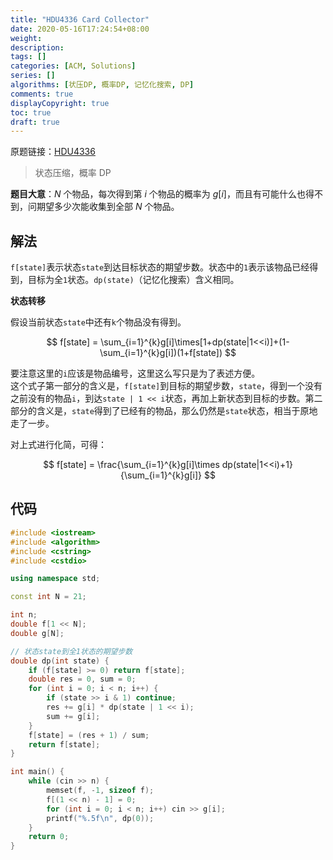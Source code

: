```yaml
---
title: "HDU4336 Card Collector"
date: 2020-05-16T17:24:54+08:00
weight: 
description:
tags: []
categories: [ACM, Solutions]
series: []
algorithms: [状压DP, 概率DP, 记忆化搜索, DP]
comments: true
displayCopyright: true
toc: true
draft: true
---
```


原题链接：[HDU4336](http://acm.hdu.edu.cn/showproblem.php?pid=4336)

<!--more-->

> 状态压缩，概率 DP

**题目大意**：$N$ 个物品，每次得到第 $i$ 个物品的概率为 $g[i]$，而且有可能什么也得不到，问期望多少次能收集到全部 $N$ 个物品。

## 解法

`f[state]`表示状态`state`到达目标状态的期望步数。状态中的`1`表示该物品已经得到，目标为全`1`状态。`dp(state)`（记忆化搜索）含义相同。

**状态转移**

假设当前状态`state`中还有`k`个物品没有得到。
<div>

$$
f[state] = \sum_{i=1}^{k}g[i]\times[1+dp(state|1<<i)]+(1-\sum_{i=1}^{k}g[i])(1+f[state])
$$

要注意这里的`i`应该是物品编号，这里这么写只是为了表述方便。  
这个式子第一部分的含义是，`f[state]`到目标的期望步数，`state`，得到一个没有之前没有的物品`i`，到达`state | 1 << i`状态，再加上新状态到目标的步数。第二部分的含义是，`state`得到了已经有的物品，那么仍然是`state`状态，相当于原地走了一步。

对上式进行化简，可得：

<div>

$$
f[state] = \frac{\sum_{i=1}^{k}g[i]\times dp(state|1<<i)+1}{\sum_{i=1}^{k}g[i]}
$$

</div>

</div>

## 代码

```cpp
#include <iostream>
#include <algorithm>
#include <cstring>
#include <cstdio>

using namespace std;

const int N = 21;

int n;
double f[1 << N];
double g[N];

// 状态state到全1状态的期望步数
double dp(int state) {
	if (f[state] >= 0) return f[state];
	double res = 0, sum = 0;
	for (int i = 0; i < n; i++) {
		if (state >> i & 1) continue;
		res += g[i] * dp(state | 1 << i);
		sum += g[i];
	}
	f[state] = (res + 1) / sum;
	return f[state];
}

int main() {
	while (cin >> n) {
		memset(f, -1, sizeof f);
		f[(1 << n) - 1] = 0;
		for (int i = 0; i < n; i++) cin >> g[i];
		printf("%.5f\n", dp(0));
	}
	return 0;
}
```

